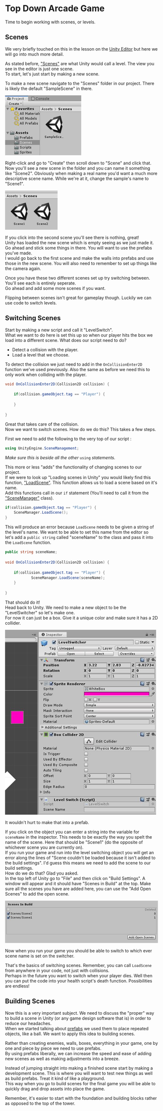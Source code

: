 # Top Down Arcade Game 

Time to begin working with scenes, or levels.

## Scenes

We very briefly touched on this in the lesson on the [Unity Editor](../1%20Rube%20GoldBerg%20Machine/1%20UnityEditor.md) but here we will go into much more detail.

As stated before, ["Scenes"](https://docs.unity3d.com/Manual/CreatingScenes.html) are what Unity would call a level. The view you see in the editor is just one scene.\
To start, let's just start by making a new scene.

To make a new scene navigate to the "Scenes" folder in our project. There is likely the default "SampleScene" in there.

![ScenesFolder](Images/ScenesFolder.JPG)

Right-click and go to "Create" then scroll down to "Scene" and click that.\
Now you'll see a new scene in the folder and you can name it something like "Scene2". Obviously when making a real name you'd want a much more descriptive scene name. While we're at it, change the sample's name to "Scene1".

![NewScenesInProject](Images/NewScenesInProject.JPG)

If you click into the second scene you'll see there is nothing, great!\
Unity has loaded the new scene which is empty seeing as we just made it. Go ahead and stick some things in there. You will want to use the prefabs you've made.\
I would go back to the first scene and make the walls into prefabs and use those in the new scene. You will also need to remember to set up things like the camera again.

Once you have these two different scenes set up try switching between. You'll see each is entirely seperate.\
Go ahead and add some more scenes if you want.

Flipping between scenes isn't great for gameplay though. Luckily we can use code to switch levels.

## Switching Scenes

Start by making a new script and call it "LevelSwitch".\
What we want to do here is set this up so when our player hits the box we load into a different scene. What does our script need to do?

* Detect a collision with the player.
* Load a level that we choose.

To detect the collision we just need to add in the `OnCollisionEnter2D` function we've used previously. Also the same as before we need this to only work when colliding with the player.

```csharp
void OnCollisionEnter2D(Collision2D collision) {
	
	if(collision.gameObject.tag == "Player") {
		
	}

}
```

Great that takes care of the collision.\
Now we want to switch scenes. How do we do this? This takes a few steps.

First we need to add the following to the very top of our script :

```csharp
using UnityEngine.SceneManagement;
```

*Make sure this is beside all the other* `using` *statements.*

This more or less "adds" the functionality of changing scenes to our project.\
If we were to look up "Loading scenes in Unity" you would likely find this function, ["LoadScene"](https://docs.unity3d.com/ScriptReference/SceneManagement.SceneManager.LoadScene.html). This function allows us to load a scene based on it's name.\
Add this functions call in our `if` statement (You'll need to call it from the ["SceneManager"](https://docs.unity3d.com/ScriptReference/SceneManagement.SceneManager.html) class).

```csharp
if(collision.gameObject.tag == "Player") {
	SceneManager.LoadScene();	
}
```

This will produce an error because `LoadScene` needs to be given a string of the level's name. We want to be able to set this name from the editor so let's add a `public string` called "sceneName" to the class and pass it into the `LoadScene` function.

```csharp
public string sceneName;

void OnCollisionEnter2D(Collision2D collision) {
	
	if(collision.gameObject.tag == "Player") {
			SceneManager.LoadScene(sceneName);
	}

}
```

That should do it!\
Head back to Unity. We need to make a new object to be the "LevelSwitcher" so let's make one.\
For now it can just be a box. Give it a unique color and make sure it has a 2D collider.

![LevelSwitcherPrefab](Images/LevelSwitcherPrefab.JPG)

It wouldn't hurt to make that into a prefab.

If you click on the object you can enter a string into the variable for `sceneName` in the inspector. This needs to be exactly the way you spelt the name of the scene. Here that should be "Scene1" (do the opposite of whichever scene you are currently on).\
If you run your game and run into the level switching object you will get an error along the lines of "Scene couldn't be loaded because it isn't added to the build settings". I'd guess this means we need to add the scene to our build settings.\
How do we do that? Glad you asked.\
In the top left of Unity go to "File" and then click on "Build Settings". A window will appear and it should have "Scenes in Build" at the top. Make sure all the scenes you have are added here, you can use the "Add Open Scenes" to add the open scene.

![AddScenesToBuild](Images/AddScenesToBuild.JPG)

Now when you run your game you should be able to switch to which ever scene name is set on the switcher.

That's the basics of switching scenes. Remember, you can call `LoadScene` from anywhere in your code, not just with collisions.\
Perhaps in the future you want to switch when your player dies. Well then you can put the code into your health script's death function. Possibilities are endless!

## Building Scenes

Now this is a very important subject. We need to discuss the "proper" way to build a scene in Unity (or any game design software that is) in order to reduce our headaches.\
When we started talking about [prefabs](./1%20Prefabs.md) we used them to place repeated objects, like a ball. We want to apply this idea to building scenes.

Rather than creating enemies, walls, boxes, everything in your game, one by one and piece by piece we need to use prefabs.\
By using prefabs liberally, we can increase the speed and ease of adding new scenes as well as making adjustments into a breeze.

Instead of jumping straight into making a finished scene start by making a development scene. This is where you will want to test new things as well as build prefabs. Treat it kind of like a playground.\
This way when you go to build scenes for the final game you will be able to quickly drag and drop assets into place the game.

Remember, it's easier to start with the foundation and building blocks rather as opposed to the top of the tower.